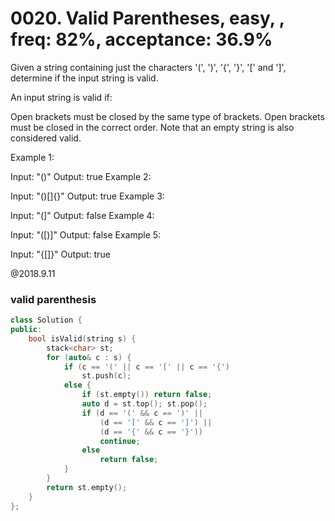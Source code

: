 # 0020. Valid Parentheses, easy, , freq: 82%, acceptance: 36.9%
Given a string containing just the characters '(', ')', '{', '}', '[' and ']', determine if the input string is valid.

An input string is valid if:

Open brackets must be closed by the same type of brackets.
Open brackets must be closed in the correct order.
Note that an empty string is also considered valid.

Example 1:

Input: "()"
Output: true
Example 2:

Input: "()[]{}"
Output: true
Example 3:

Input: "(]"
Output: false
Example 4:

Input: "([)]"
Output: false
Example 5:

Input: "{[]}"
Output: true

@2018.9.11
### valid parenthesis
```c++
class Solution {
public:
    bool isValid(string s) {
        stack<char> st;
        for (auto& c : s) {
            if (c == '(' || c == '[' || c == '{')
                st.push(c);
            else {
                if (st.empty()) return false;
                auto d = st.top(); st.pop();
                if (d == '(' && c == ')' || 
                    (d == '[' && c == ']') ||
                    (d == '{' && c == '}'))
                    continue;
                else
                    return false;
            }
        }
        return st.empty();
    }
};
```